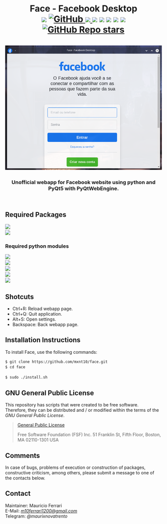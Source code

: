 <html>
    <body><h1 align="center">
            <b>Face - Facebook Desktop</b>
            <br>
            <img src="https://img.shields.io/badge/Platform-Linux-blue?style=flat-square"/>
            <a href="/LICENSE">
                <img alt="GitHub" src="https://img.shields.io/github/license/mxnt10/face?color=blue&label=License&style=flat-square">
            </a>
            <a href="https://github.com/mxnt10/face/releases">
                <img src="https://img.shields.io/github/v/release/mxnt10/face?color=blue&label=Release%20Version&style=flat-square"/>
            </a>
            <img src="https://img.shields.io/github/last-commit/mxnt10/face?color=blue&label=Last%20Commit&style=flat-square"/>
            <img src="https://img.shields.io/github/release-date/mxnt10/face?color=blue&label=Release%20Date&style=flat-square"/>
            <img src="https://img.shields.io/github/repo-size/mxnt10/face?color=blue&label=Repo%20Size&style=flat-square"/>
            <img src="https://img.shields.io/github/directory-file-count/mxnt10/face?color=blue&label=Repo%20Files&style=flat-square"/>
            <img src="https://img.shields.io/github/downloads/mxnt10/face/total?color=blue&label=Downloads&style=flat-square">
            <a href="https://github.com/mxnt10/face/stargazers">
                <img alt="GitHub Repo stars" src="https://img.shields.io/github/stars/mxnt10/face?color=blue&label=GitHub%20Stars&style=flat-square">
            </a>
            <br/><br/>
            <img src="https://raw.githubusercontent.com/mxnt10/face/master/common/preview.png">
            <h3 align="center"> Unofficial webapp for Facebook website using python and PyQt5 with PyQtWebEngine.</h3><br/>
        </h1>
    </body>
</html>

<h2><b>Required Packages</b></h2>

<img src="https://img.shields.io/badge/python%20>=-v3.6-00aa00?style=flat-square"/><br/>
<img src="https://img.shields.io/badge/libnotify%20(notify--send)%20>=-v0.7.9-00aa00?style=flat-square"/><br/>

<h3><b>Required python modules</b></h3>

<img src="https://img.shields.io/badge/lxml%20>=-v4.7.1-00aa00?style=flat-square"/><br/>
<img src="https://img.shields.io/badge/PyQt5%20>=-v5.15.2-00aa00?style=flat-square"/><br/>
<img src="https://img.shields.io/badge/PyQtWebEngine%20>=-v5.15.2-00aa00?style=flat-square"/><br/>
<img src="https://img.shields.io/badge/requests%20>=-v2.25.1-00aa00?style=flat-square"/><br/>
<img src="https://img.shields.io/badge/soupsieve%20>=-v2.3.1-00aa00?style=flat-square"/><br/>

<h2><b>Shotcuts</b></h2>

- Ctrl+R: Reload webapp page.
- Ctrl+Q: Quit application.
- Alt+S: Open settings.
- Backspace: Back webapp page.

<h2><b>Installation Instructions</b></h2>

To install Face, use the following commands:
```sh
$ git clone https://github.com/mxnt10/face.git
$ cd face

$ sudo ./install.sh
```

<h2><b>GNU General Public License</b></h2>

This repository has scripts that were created to be free software.<br/>
Therefore, they can be distributed and / or modified within the terms of the *GNU General Public License*.

>[General Public License](https://pt.wikipedia.org/wiki/GNU_General_Public_License)
>
>Free Software Foundation (FSF) Inc. 51 Franklin St, Fifth Floor, Boston, MA 02110-1301 USA

<h2><b>Comments</b></h2>

In case of bugs, problems of execution or construction of packages, constructive criticism, among others,
please submit a message to one of the contacts below.

<h2><b>Contact</b></h2>

Maintainer: Mauricio Ferrari<br/>
E-Mail: *m10ferrari1200@gmail.com*<br/>
Telegram: *@maurixnovatrento*<br/>
